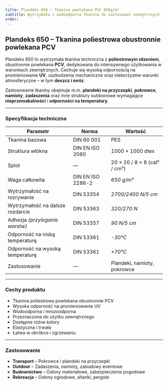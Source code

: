 ```yaml
---
title: Plandeks 650 – Tkanina powlekana PVC 650g/m²
subtitle: Wytrzymała i wodoodporna tkanina do zastosowań zewnętrznych
order:
---
```


## **Plandeks 650 – Tkanina poliestrowa obustronnie powlekana PCV**

Plandeks 650 to wytrzymała tkanina techniczna z **poliestrowym rdzeniem**,
obustronnie powlekana **PCV**, dedykowana do intensywnego użytkowania w
warunkach zewnętrznych. Cechuje się wysoką odpornością na promieniowanie **UV**,
uszkodzenia mechaniczne oraz niekorzystne warunki atmosferyczne – w tym **deszcz
i mróz**.

Zastosowanie tkaniny obejmuje m.in. **plandeki na przyczepki**, **pokrowce**,
**namioty**, **zadaszenia** oraz inne struktury outdoorowe wymagające
**nieprzemakalności** i **odporności na temperatury**.

---

### **Specyfikacja techniczna**

| **Parametr**                     | **Norma**         | **Wartość**                  |
| -------------------------------- | ----------------- | ---------------------------- |
| Tkanina bazowa                   | DIN 60 001        | PES                          |
| Struktura włókna                 | DIN EN ISO 2060   | 1000 × 1000 dtex             |
| Splot                            | —                 | 20 × 20 / 8 × 8 (cal² / cm²) |
| Waga całkowita                   | DIN EN ISO 2286-2 | _650 g/m²_                   |
| Wytrzymałość na rozrywanie       | DIN 53354         | _2700/2400 N/5 cm_           |
| Wytrzymałość na dalsze rozdarcie | DIN 53363         | _320/270 N_                  |
| Adhezja _(przyleganie warstw)_   | DIN 53357         | _90 N/5 cm_                  |
| Odporność na niską temperaturę   | DIN 53361         | _-30°C_                      |
| Odporność na wysoką temperaturę  | DIN 53361         | _+70°C_                      |
| Zastosowanie                     | —                 | Plandeki, namioty, pokrowce  |

---

### **Cechy produktu**

- Tkanina poliestrowa powlekana obustronnie PCV
- Wysoka odporność na promieniowanie UV
- Wodoodporna i mrozoodporna
- Przeznaczona do użytku zewnętrznego
- Dostępne różne kolory
- Elastyczna i trwała
- Łatwa w obróbce i zgrzewaniu

---

### **Zastosowanie**

- **Transport** – Pokrowce i plandeki na przyczepki
- **Outdoor** – Zadaszenia, namioty, zabudowy eventowe
- **Budownictwo** – Osłony materiałowe, zabezpieczenia pogodowe
- **Rekreacja** – Osłony ogrodowe, altanki, pergole

